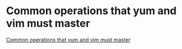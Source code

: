 # Common operations that yum and vim must master
[Common operations that yum and vim must master](https://aiwithcloud.com/2022/09/15/common_operations_that_yum_and_vim_must_master/)